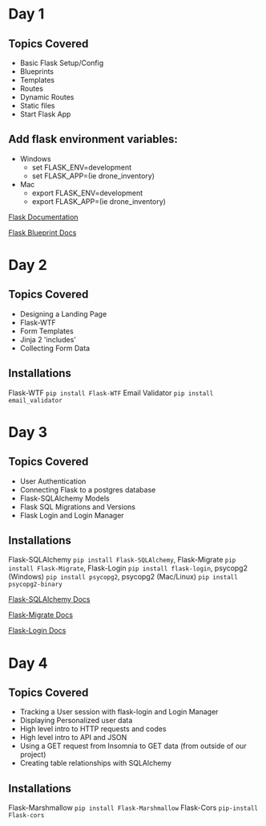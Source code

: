 # Day 1
## Topics Covered
- Basic Flask Setup/Config
- Blueprints
- Templates
- Routes
- Dynamic Routes
- Static files
- Start Flask App

## Add flask environment variables:

- Windows
  - set FLASK_ENV=development
  - set FLASK_APP=<NAME-OF-PROJECT>(ie drone_inventory)
- Mac
  - export FLASK_ENV=development
  - export FLASK_APP=<NAME-OF-PROJECT>(ie drone_inventory)
 
[Flask Documentation](https://flask.palletsprojects.com/en/1.1.x/)

[Flask Blueprint Docs](https://flask.palletsprojects.com/en/1.1.x/blueprints/)

# Day 2
## Topics Covered
- Designing a Landing Page
- Flask-WTF
- Form Templates
- Jinja 2 'includes'
- Collecting Form Data

## Installations
Flask-WTF `pip install Flask-WTF` Email Validator `pip install email_validator`

# Day 3
## Topics Covered
- User Authentication
- Connecting Flask to a postgres database
- Flask-SQLAlchemy Models
- Flask SQL Migrations and Versions
- Flask Login and Login Manager

## Installations
Flask-SQLAlchemy `pip install Flask-SQLAlchemy`, Flask-Migrate `pip install Flask-Migrate`, 
Flask-Login `pip install flask-login`, psycopg2 (Windows) `pip install psycopg2`, psycopg2 (Mac/Linux) `pip install psycopg2-binary`

[Flask-SQLAlchemy Docs](https://flask-sqlalchemy.palletsprojects.com/en/2.x/)

[Flask-Migrate Docs](https://flask-migrate.readthedocs.io/en/latest/)

[Flask-Login Docs](https://flask-login.readthedocs.io/en/latest/)

# Day 4
## Topics Covered
- Tracking a User session with flask-login and Login Manager
- Displaying Personalized user data
- High level intro to HTTP requests and codes
- High level intro to API and JSON
- Using a GET request from Insomnia to GET data (from outside of our project)
- Creating table relationships with SQLAlchemy

## Installations
Flask-Marshmallow `pip install Flask-Marshmallow` Flask-Cors `pip-install Flask-cors` 

